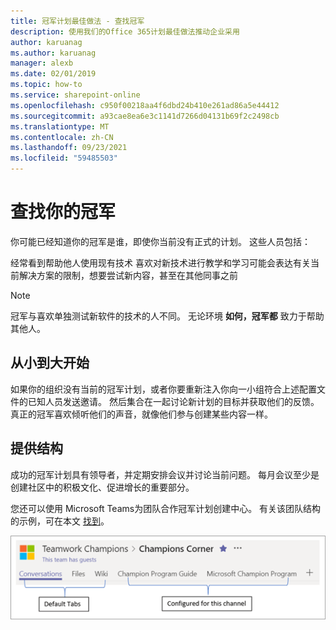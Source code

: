```yaml
---
title: 冠军计划最佳做法 - 查找冠军
description: 使用我们的Office 365计划最佳做法推动企业采用
author: karuanag
ms.author: karuanag
manager: alexb
ms.date: 02/01/2019
ms.topic: how-to
ms.service: sharepoint-online
ms.openlocfilehash: c950f00218aa4f6dbd24b410e261ad86a5e44412
ms.sourcegitcommit: a93cae8ea6e3c1141d7266d04131b69f2c2498cb
ms.translationtype: MT
ms.contentlocale: zh-CN
ms.lasthandoff: 09/23/2021
ms.locfileid: "59485503"
---
```

# <a name="finding-your-champions"></a>查找你的冠军 

你可能已经知道你的冠军是谁，即使你当前没有正式的计划。  这些人员包括：

经常看到帮助他人使用现有技术 喜欢对新技术进行教学和学习可能会表达有关当前解决方案的限制，想要尝试新内容，甚至在其他同事之前

> [!NOTE]
> 冠军与喜欢单独测试新软件的技术的人不同。 无论环境 **如何，冠军都** 致力于帮助其他人。 

## <a name="start-small-and-grow"></a>从小到大开始

如果你的组织没有当前的冠军计划，或者你要重新注入你向一小组符合上述配置文件的已知人员发送邀请。  然后集合在一起讨论新计划的目标并获取他们的反馈。 真正的冠军喜欢倾听他们的声音，就像他们参与创建某些内容一样。  

## <a name="provide-structure"></a>提供结构

成功的冠军计划具有领导者，并定期安排会议并讨论当前问题。  每月会议至少是创建社区中的积极文化、促进增长的重要部分。  

您还可以使用 Microsoft Teams为团队合作冠军计划创建中心。  有关该团队结构的示例，可在本文 [找到](/MicrosoftTeams/teams-adoption-your-first-teams)。

![团队合作冠军团队选项卡](media/teams-adoption-tab-example.png)